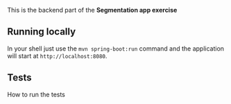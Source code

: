 This is the backend part of the **Segmentation app exercise**

## Running locally
In your shell just use the `mvn spring-boot:run` command and the application will start at `http://localhost:8080`.

## Tests
How to run the tests
